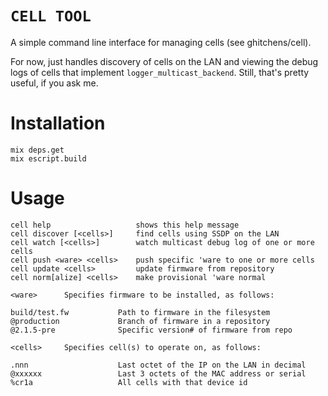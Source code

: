 `CELL TOOL`
========

A simple command line interface for managing cells (see ghitchens/cell).

For now, just handles discovery of cells on the LAN and viewing the
debug logs of cells that implement `logger_multicast_backend`.  Still,
that's pretty useful, if you ask me.

# Installation

	mix deps.get
	mix escript.build    

# Usage
    
	cell help		            shows this help message
	cell discover [<cells>]	    find cells using SSDP on the LAN
	cell watch [<cells>]        watch multicast debug log of one or more cells
    cell push <ware> <cells>    push specific 'ware to one or more cells    
    cell update <cells>         update firmware from repository
    cell norm[alize] <cells>    make provisional 'ware normal
                    
    <ware>      Specifies firmware to be installed, as follows:

    build/test.fw           Path to firmware in the filesystem
    @production             Branch of firmware in a repository
    @2.1.5-pre              Specific version# of firmware from repo

    <cells>     Specifies cell(s) to operate on, as follows:

    .nnn                    Last octet of the IP on the LAN in decimal
    @xxxxxx                 Last 3 octets of the MAC address or serial
    %cr1a                   All cells with that device id
